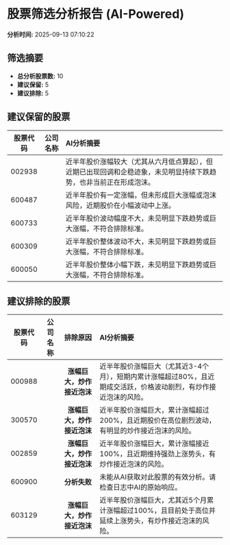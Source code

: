 # 股票筛选分析报告 (AI-Powered)

**分析时间:** 2025-09-13 07:10:22

## 筛选摘要

- **总分析股票数:** 10
- **建议保留:** 5
- **建议排除:** 5

## 建议保留的股票

| 股票代码 | 公司名称 | AI分析摘要 |
|:---:|:---:|:---|
| 002938 |  | 近半年股价涨幅较大（尤其从六月低点算起），但近期已出现回调和企稳迹象，未见明显持续下跌趋势，也非当前正在形成泡沫。 |
| 600487 |  | 近半年股价有一定涨幅，但未形成巨大涨幅或泡沫风险，近期股价在小幅波动中上涨。 |
| 600733 |  | 近半年股价波动幅度不大，未见明显下跌趋势或巨大涨幅，不符合排除标准。 |
| 600309 |  | 近半年股价整体波动不大，未见明显下跌趋势或巨大涨幅，不符合排除标准。 |
| 600050 |  | 近半年股价整体小幅下跌，未见明显下跌趋势或巨大涨幅，不符合排除标准。 |

## 建议排除的股票

| 股票代码 | 公司名称 | 排除原因 | AI分析摘要 |
|:---:|:---:|:---:|:---|
| 000988 |  | **涨幅巨大，炒作接近泡沫** | 近半年股价涨幅巨大（尤其近3-4个月），短期内累计涨幅超过80%，且近期成交活跃，价格波动剧烈，有炒作接近泡沫的风险。 |
| 300570 |  | **涨幅巨大，炒作接近泡沫** | 近半年股价涨幅巨大，累计涨幅超过200%，且近期股价在高位剧烈波动，有明显的炒作接近泡沫的风险。 |
| 002859 |  | **涨幅巨大，炒作接近泡沫** | 近半年股价涨幅巨大，累计涨幅接近100%，且近期维持强劲上涨势头，有炒作接近泡沫的风险。 |
| 600900 |  | **分析失败** | 未能从AI获取对此股票的有效分析。请检查日志中AI的原始响应。 |
| 603129 |  | **涨幅巨大，炒作接近泡沫** | 近半年股价涨幅巨大，尤其近5个月累计涨幅超过100%，且目前处于高位并延续上涨势头，有炒作接近泡沫的风险。 |
